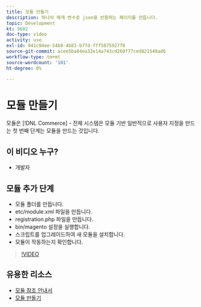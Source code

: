 ```yaml
---
title: 모듈 만들기
description: 하나의 매개 변수로 json을 반환하는 페이지를 만듭니다.
topic: Development
kt: 5602
doc-type: video
activity: use
exl-id: 941c04ee-54b8-4b81-b77d-fff5875927f0
source-git-commit: acee5ba84ea32e14a743cd269f77ced821548ad6
workflow-type: tm+mt
source-wordcount: '101'
ht-degree: 0%

---
```


# 모듈 만들기

모듈은 [!DNL Commerce] - 전체 시스템은 모듈 기반 일반적으로 사용자 지정을 만드는 첫 번째 단계는 모듈을 만드는 것입니다.

## 이 비디오 누구?

- 개발자

## 모듈 추가 단계

- 모듈 폴더를 만듭니다.
- etc/module.xml 파일을 만듭니다.
- registration.php 파일을 만듭니다.
- bin/magento 설정을 실행합니다.
- 스크립트를 업그레이드하여 새 모듈을 설치합니다.
- 모듈이 작동하는지 확인합니다.

>[!VIDEO](https://video.tv.adobe.com/v/35792?quality=12&learn=on)

## 유용한 리소스

- [모듈 참조 안내서](https://devdocs.magento.com/guides/v2.4/mrg/intro.html)
- [모듈 만들기](https://devdocs.magento.com/videos/fundamentals/create-a-new-module/)
